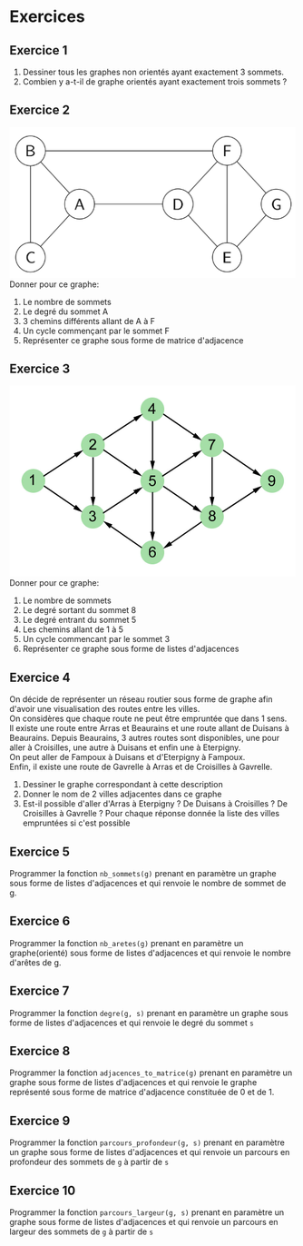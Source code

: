 # Exercices  

## Exercice 1  
1. Dessiner tous les graphes non orientés ayant exactement 3 sommets. 
2. Combien y a-t-il de graphe orientés ayant exactement trois sommets ?

## Exercice 2  
![](img/exo_2_graphe_non_oriente.png)
Donner pour ce graphe:  
1. Le nombre de sommets  
2. Le degré du sommet A  
3. 3 chemins différents allant de A à F   
4. Un cycle commençant  par le sommet F  
5. Représenter ce graphe sous forme de matrice d'adjacence  

## Exercice 3  
![](img/exo_3_graphe_oriente.jpg)
Donner pour ce graphe:
1. Le nombre de sommets  
2. Le degré sortant du sommet 8  
3. Le degré entrant du sommet 5
4. Les chemins allant de 1 à 5   
5. Un cycle commencant par le sommet 3  
6. Représenter ce graphe sous forme de listes d'adjacences  

## Exercice 4  
On décide de représenter un réseau routier sous forme de graphe afin d'avoir une visualisation des routes entre les villes.  
On considères que chaque route ne peut être empruntée que dans 1 sens.   
Il existe une route entre Arras et Beaurains et une route allant de Duisans à Beaurains.
Depuis Beaurains, 3 autres routes sont disponibles, une pour aller à Croisilles, une autre à Duisans et enfin une à Eterpigny.  
On peut aller de Fampoux à Duisans et d'Eterpigny à Fampoux.  
Enfin, il existe une route de Gavrelle à Arras et de Croisilles à Gavrelle.  

1. Dessiner le graphe correspondant à cette description  
2. Donner le nom de 2 villes adjacentes dans ce graphe  
3. Est-il possible d'aller d'Arras à Eterpigny ? De Duisans à Croisilles ? De Croisilles à Gavrelle ? Pour chaque réponse donnée la liste des villes empruntées si c'est possible


## Exercice 5
Programmer la fonction `nb_sommets(g)` prenant en paramètre un graphe sous forme de listes d'adjacences et qui renvoie le nombre de sommet de g. 


## Exercice 6
Programmer la fonction `nb_aretes(g)` prenant en paramètre un graphe(orienté) sous forme de listes d'adjacences et qui renvoie le nombre d'arêtes de g. 


## Exercice 7
Programmer la fonction `degre(g, s)` prenant en paramètre un graphe sous forme de listes d'adjacences et qui renvoie le degré du sommet `s`


## Exercice 8
Programmer la fonction `adjacences_to_matrice(g)` prenant en paramètre un graphe sous forme de listes d'adjacences et qui renvoie le graphe représenté sous forme de matrice d'adjacence constituée de 0 et de 1.


## Exercice 9 
Programmer la fonction `parcours_profondeur(g, s)` prenant en paramètre un graphe sous forme de listes d'adjacences et qui renvoie un parcours en profondeur des sommets de `g` à partir de `s`

## Exercice 10 
Programmer la fonction `parcours_largeur(g, s)` prenant en paramètre un graphe sous forme de listes d'adjacences et qui renvoie un parcours en largeur des sommets de `g` à partir de `s`


